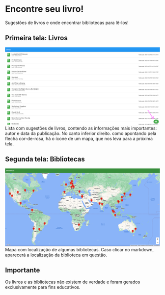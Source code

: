 # Encontre seu livro!

Sugestões de livros e onde encontrar bibliotecas para lê-los!

## Primeira tela: Livros

![](/assets/livros-tela1.png)
Lista com sugestões de livros, contendo as informações mais importantes: autor e data da publicação. No canto inferior direito. como apontando pela flecha cor-de-rosa, há o ícone de um mapa, que nos leva para a próxima tela.

## Segunda tela: Bibliotecas

![](/assets/bibliotecas-tela2.png)
Mapa com localização de algumas bibliotecas. Caso clicar no markdown, aparecerá a localização da biblioteca em questão.

## Importante

Os livros e as bibliotecas não existem de verdade e foram gerados exclusivamente para fins educativos.
